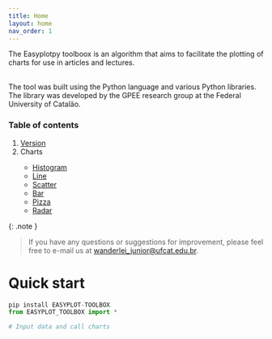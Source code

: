 ```yaml
---
title: Home
layout: home
nav_order: 1
---
```


<p align = "justify">The Easyplotpy toolboox is an algorithm that aims to facilitate the plotting of charts for use in articles and lectures.<br><br>

The tool was built using the Python language and various Python libraries. The library was developed by the GPEE research group at the Federal University of Catalão. 
</p>

<h3>Table of contents</h3>

<ol>
    <li><a href="https://pypi.org/project/EASYPLOT-TOOLBOX/#history" target="_blank">Version</a></li>
    <li>Charts</li>
    <ul>
        <li><a href="https://wmpjrufg.github.io/EASYPLOTPY/001-1.html" target="_blank">Histogram</a></li>
        <li><a href="https://wmpjrufg.github.io/EASYPLOTPY/001-2.html" target="_blank">Line</a></li>
        <li><a href="https://wmpjrufg.github.io/EASYPLOTPY/001-3.html" target="_blank">Scatter</a></li>
        <li><a href="https://wmpjrufg.github.io/EASYPLOTPY/001-4.html" target="_blank">Bar</a></li>
        <li><a href="https://wmpjrufg.github.io/EASYPLOTPY/001-5.html" target="_blank">Pizza</a></li>
        <li><a href="https://wmpjrufg.github.io/EASYPLOTPY/001-6.html" target="_blank">Radar</a></li>
    </ul>
</ol>

{: .note }
>If you have any questions or suggestions for improvement, please feel free to e-mail us at wanderlei_junior@ufcat.edu.br.

<h1>Quick start</h1>

```python
pip install EASYPLOT-TOOLBOX
from EASYPLOT_TOOLBOX import *

# Input data and call charts
```